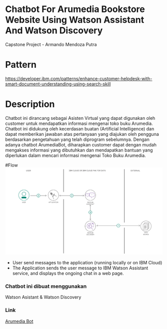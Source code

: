 # Chatbot For Arumedia Bookstore Website Using Watson Assistant And Watson Discovery
Capstone Project - Armando Mendoza Putra

# Pattern
https://developer.ibm.com/patterns/enhance-customer-helpdesk-with-smart-document-understanding-using-search-skill

# Description
Chatbot ini dirancang sebagai Asisten Virtual yang dapat digunakan oleh customer untuk mendapatkan informasi mengenai toko buku Arumedia.
Chatbot ini didukung oleh kecerdasan buatan (Artificial Intelligence) dan dapat memberikan jawaban atas pertanyaan yang diajukan oleh pengguna
berdasarkan pengetahuan yang telah diprogram sebelumnya. Dengan adanya chatbot ArumediaBot, diharapkan customer dapat dengan mudah mengakses
informasi yang dibutuhkan dan mendapatkan bantuan yang diperlukan dalam mencari informasi mengenai Toko Buku Arumedia.

#Flow
![flow](https://github.com/armandomp23/project-capstone-HCAI/blob/master/enhance-customer-helpdesks-smart-document-understanding-assistant-search-skill.png?raw=true)


- User send messages to the application (running locally or on IBM Cloud)
- The Application sends the user message to IBM Watson Assistant service, and displays the ongoing chat in a web page.


### Chatbot ini dibuat menggunakan

Watson Asistant & Watson Discovery

### Link
[Arumedia Bot](https://arumed1a.000webhostapp.com/)
